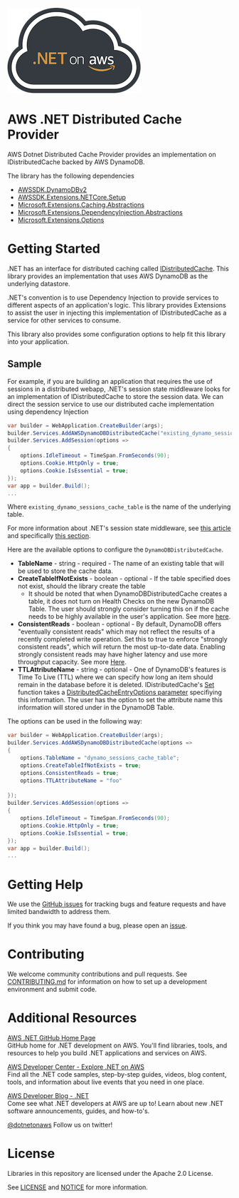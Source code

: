 ![.NET on AWS Banner](./logo.png ".NET on AWS")

# AWS .NET Distributed Cache Provider
AWS Dotnet Distributed Cache Provider provides an implementation on IDistributedCache backed by AWS DynamoDB.

The library has the following dependencies
* [AWSSDK.DynamoDBv2](https://www.nuget.org/packages/AWSSDK.DynamoDBv2)
* [AWSSDK.Extensions.NETCore.Setup](https://www.nuget.org/packages/AWSSDK.Extensions.NETCore.Setup/)
* [Microsoft.Extensions.Caching.Abstractions](https://www.nuget.org/packages/Microsoft.Extensions.Caching.Abstractions)
* [Microsoft.Extensions.DependencyInjection.Abstractions](https://www.nuget.org/packages/Microsoft.Extensions.DependencyInjection.Abstractions)
* [Microsoft.Extensions.Options](https://www.nuget.org/packages/Microsoft.Extensions.Options)


# Getting Started
.NET has an interface for distributed caching called [IDistributedCache](https://docs.microsoft.com/en-us/aspnet/core/performance/caching/distributed?view=aspnetcore-6.0). This library provides an implementation that uses AWS DynamoDB as the underlying datastore.

.NET's convention is to use Dependency Injection to provide services to different aspects of an application's logic. This library provides Extensions to assist the user in injecting this implementation of IDistributedCache as a service for other services to consume. 

This library also provides some configuration options to help fit this library into your application.

## Sample
For example, if you are building an application that requires the use of sessions in a distributed webapp, .NET's session state middleware looks for an implementation of IDistributedCache to store the session data. We can direct the session service to use our distributed cache implementation using dependency Injection

```csharp
var builder = WebApplication.CreateBuilder(args);
builder.Services.AddAWSDynamoDBDistributedCache("existing_dynamo_sessions_cache_table");
builder.Services.AddSession(options =>
{
    options.IdleTimeout = TimeSpan.FromSeconds(90);
    options.Cookie.HttpOnly = true;
    options.Cookie.IsEssential = true;
});
var app = builder.Build();
...
```
Where `existing_dynamo_sessions_cache_table` is the name of the underlying table. 

For more information about .NET's session state middleware, see [this article](https://docs.microsoft.com/en-us/aspnet/core/fundamentals/app-state?view=aspnetcore-6.0) and specifically [this section](https://docs.microsoft.com/en-us/aspnet/core/fundamentals/app-state?view=aspnetcore-6.0#configure-session-state).

Here are the available options to configure the `DynamoDBDistributedCache`.
* **TableName** - string - required - The name of an existing table that will be used to store the cache data.
* **CreateTableIfNotExists** - boolean - optional - If the table specified does not exist, should the library create the table
     * It should be noted that when DynamoDBDistributedCache creates a table, it does not turn on Health Checks on the new DynamoDB Table. The user should strongly consider turning this on if the cache needs to be highly available in the user's application. See more [here](https://aws.amazon.com/builders-library/implementing-health-checks/).
* **ConsistentReads** - boolean - optional - By default, DynamoDB offers "eventually consistent reads" which may not reflect the results of a recently completed write operation. Set this to true to enforce "strongly consistent reads", which will return the most up-to-date data. Enabling strongly consistent reads may have higher latency and use more throughput capacity. See more [Here](https://docs.aws.amazon.com/amazondynamodb/latest/developerguide/HowItWorks.ReadConsistency.html).
* **TTLAttributeName** - string - optional - One of DynamoDB's features is Time To Live (TTL) where we can specify how long an item should remain in the database before it is deleted. IDistributedCache's [Set](https://docs.microsoft.com/en-us/dotnet/api/microsoft.extensions.caching.distributed.idistributedcache.set?view=dotnet-plat-ext-6.0#microsoft-extensions-caching-distributed-idistributedcache-set(system-string-system-byte()-microsoft-extensions-caching-distributed-distributedcacheentryoptions)) function takes a [DistributedCacheEntryOptions parameter](https://docs.microsoft.com/en-us/dotnet/api/microsoft.extensions.caching.distributed.distributedcacheentryoptions?view=dotnet-plat-ext-6.0) specifiying this information. The user has the option to set the attribute name this information will stored under in the DynamoDB Table.

The options can be used in the following way:
```csharp
var builder = WebApplication.CreateBuilder(args);
builder.Services.AddAWSDynamoDBDistributedCache(options =>
{
    options.TableName = "dynamo_sessions_cache_table";
    options.CreateTableIfNotExists = true;
    options.ConsistentReads = true;
    options.TTLAttributeName = "foo"

});
builder.Services.AddSession(options =>
{
    options.IdleTimeout = TimeSpan.FromSeconds(90);
    options.Cookie.HttpOnly = true;
    options.Cookie.IsEssential = true;
});
var app = builder.Build();
...
```

# Getting Help

We use the [GitHub issues](https://github.com/aws/aws-dotnet-distributed-cache-provider/issues) for tracking bugs and feature requests and have limited bandwidth to address them.

If you think you may have found a bug, please open an [issue](https://github.com/aws/aws-dotnet-distributed-cache-provider/issues/new).

# Contributing

We welcome community contributions and pull requests. See
[CONTRIBUTING.md](./CONTRIBUTING.md) for information on how to set up a development environment and submit code.

# Additional Resources

[AWS .NET GitHub Home Page](https://github.com/aws/dotnet)  
GitHub home for .NET development on AWS. You'll find libraries, tools, and resources to help you build .NET applications and services on AWS.

[AWS Developer Center - Explore .NET on AWS](https://aws.amazon.com/developer/language/net/)  
Find all the .NET code samples, step-by-step guides, videos, blog content, tools, and information about live events that you need in one place.

[AWS Developer Blog - .NET](https://aws.amazon.com/blogs/developer/category/programing-language/dot-net/)  
Come see what .NET developers at AWS are up to!  Learn about new .NET software announcements, guides, and how-to's.

[@dotnetonaws](https://twitter.com/dotnetonaws)
Follow us on twitter!

# License

Libraries in this repository are licensed under the Apache 2.0 License.

See [LICENSE](./LICENSE) and [NOTICE](./NOTICE) for more information.